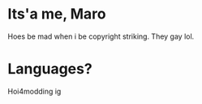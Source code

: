 # Its'a me, Maro
Hoes be mad when i be copyright striking. They gay lol.
# Languages?
Hoi4modding ig
